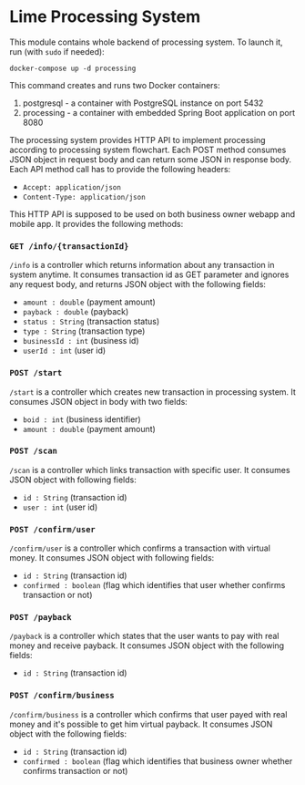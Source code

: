 # Lime Processing System

This module contains whole backend of processing system. To launch it, run (with `sudo` if needed):

`docker-compose up -d processing`

This command creates and runs two Docker containers:
1. postgresql - a container with PostgreSQL instance on port 5432
2. processing - a container with embedded Spring Boot application on port 8080

The processing system provides HTTP API to implement processing according to processing system flowchart. Each POST method consumes JSON object in request body and can return some JSON in response body. 
Each API method call has to provide the following headers:
* `Accept: application/json`
* `Content-Type: application/json`

This HTTP API is supposed to be used on both business owner webapp and mobile app. It provides the following methods:

### `GET /info/{transactionId}`
`/info` is a controller which returns information about any transaction in system anytime. It consumes transaction id as GET parameter and ignores any request body, and returns JSON object with the following fields:
* `amount : double` (payment amount)
* `payback : double` (payback)
* `status : String` (transaction status)
* `type : String` (transaction type)
* `businessId : int` (business id)
* `userId : int` (user id)

### `POST /start` 
`/start` is a controller which creates new transaction in processing system.
It consumes JSON object in body with two fields: 
* `boid : int` (business identifier) 
* `amount : double` (payment amount)

### `POST /scan`
`/scan` is a controller which links transaction with specific user. It consumes JSON object with following fields:
* `id : String` (transaction id)
* `user : int` (user id)

### `POST /confirm/user`
`/confirm/user` is a controller which confirms a transaction with virtual money. It consumes JSON object with following fields:
* `id : String` (transaction id)
* `confirmed : boolean` (flag which identifies that user whether confirms transaction or not)

### `POST /payback`
`/payback` is a controller which states that the user wants to pay with real money and receive payback. It consumes JSON object with the following fields:
* `id : String` (transaction id)

### `POST /confirm/business`
`/confirm/business` is a controller which confirms that user payed with real money and it's possible to get him virtual payback. It consumes JSON object with the following fields:
* `id : String` (transaction id)
* `confirmed : boolean` (flag which identifies that business owner whether confirms transaction or not)
